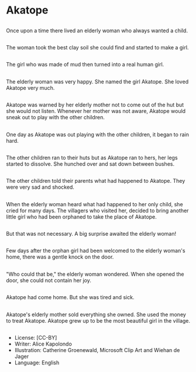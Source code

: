 # Akatope

##
Once upon a time there lived an
elderly woman who always
wanted a child.

##
The woman took the best clay soil she could find and
started to make a girl.

##
The girl who was made of mud
then turned into a real human
girl.

##
The elderly woman was very
happy.
She named the girl Akatope.
She loved Akatope very much.

##
Akatope was warned by her
elderly mother not to come out
of the hut but she would not
listen.
Whenever her mother was not
aware, Akatope would sneak
out to play with the other
children.

##
One day as Akatope was out
playing with the other children,
it began to rain hard.

##
The other children ran to their
huts but as Akatope ran to hers,
her legs started to dissolve.
She hunched over and sat down
between bushes.

##
The other children told their
parents what had happened to
Akatope.
They were very sad and
shocked.

##
When the elderly woman heard
what had happened to her only
child, she cried for many days.
The villagers who visited her,
decided to bring another little
girl who had been orphaned to
take the place of Akatope.

##
But that was not necessary.
A big surprise awaited the elderly woman!

##
Few days after the orphan girl
had been welcomed to the
elderly woman's home, there
was a gentle knock on the door.

##
"Who could that be," the elderly
woman wondered.
When she opened the door, she
could not contain her joy.

##
Akatope had come home.
But she was tired and sick.

##
Akatope's elderly mother sold
everything she owned.
She used the money to treat
Akatope.
Akatope grew up to be the most
beautiful girl in the village.

##
* License: [CC-BY]
* Writer: Alice Kapolondo
* Illustration: Catherine Groenewald, Microsoft Clip Art and Wiehan de Jager
* Language: English
